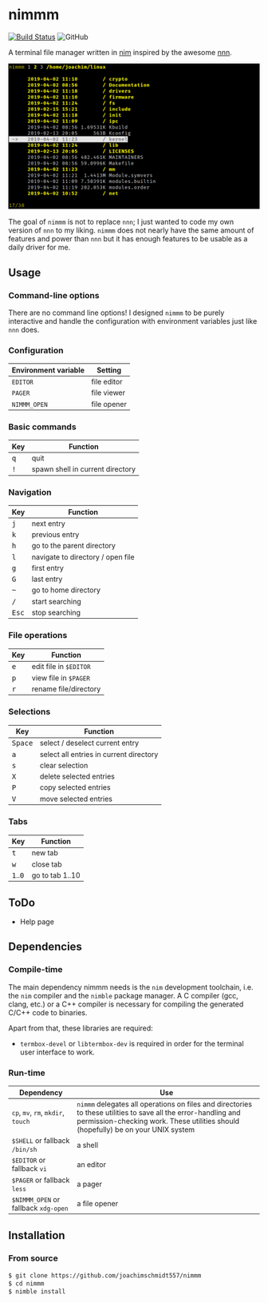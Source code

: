 # nimmm

[![Build Status](https://travis-ci.org/joachimschmidt557/nimmm.svg?branch=master)](https://travis-ci.org/joachimschmidt557/nimmm)
![GitHub](https://img.shields.io/github/license/joachimschmidt557/nimmm.svg)

A terminal file manager written in [nim](https://nim-lang.org/)
inspired by the awesome [nnn](https://github.com/jarun/nnn). 

![screenshot of nimmm](screenshot.png "nimmm in action")

The goal of `nimmm` is not to replace `nnn`; I just
wanted to code my own version of `nnn` to my liking.
`nimmm` does not nearly have the same amount of features
and power than `nnn` but it has enough features to be
usable as a daily driver for me.

## Usage

### Command-line options

There are no command line options! I designed `nimmm`
to be purely interactive and handle the configuration
with environment variables just like `nnn` does.

### Configuration

| Environment variable | Setting |
| --- | --- |
| `EDITOR` | file editor |
| `PAGER` | file viewer |
| `NIMMM_OPEN` | file opener |

### Basic commands

| Key | Function |
| --- | --- |
| <kbd>q</kbd> | quit |
| <kbd>!</kbd> | spawn shell in current directory |

### Navigation

| Key | Function |
| --- | --- |
| <kbd>j</kbd> | next entry |
| <kbd>k</kbd> | previous entry |
| <kbd>h</kbd> | go to the parent directory |
| <kbd>l</kbd> | navigate to directory / open file |
| <kbd>g</kbd> | first entry |
| <kbd>G</kbd> | last entry |
| <kbd>~</kbd> | go to home directory |
| <kbd>/</kbd> | start searching |
| <kbd>Esc</kbd> | stop searching |

### File operations

| Key | Function |
| --- | --- |
| <kbd>e</kbd> | edit file in `$EDITOR` |
| <kbd>p</kbd> | view file in `$PAGER` |
| <kbd>r</kbd> | rename file/directory |

### Selections

| Key | Function |
| --- | --- |
| <kbd>Space</kbd> | select / deselect current entry |
| <kbd>a</kbd> | select all entries in current directory |
| <kbd>s</kbd> | clear selection |
| <kbd>X</kbd> | delete selected entries |
| <kbd>P</kbd> | copy selected entries |
| <kbd>V</kbd> | move selected entries |

### Tabs

| Key | Function |
| --- | --- |
| <kbd>t</kbd> | new tab |
| <kbd>w</kbd> | close tab |
| <kbd>1</kbd>..<kbd>0</kbd> | go to tab 1..10 |

## ToDo

* Help page

## Dependencies

### Compile-time

The main dependency nimmm needs is the `nim` development
toolchain, i.e. the `nim` compiler and the `nimble`
package manager. A C compiler (gcc, clang, etc.) or
a C++ compiler is necessary for compiling the generated
C/C++ code to binaries.

Apart from that, these libraries are required:

* `termbox-devel` or `libtermbox-dev` is required in order
for the terminal user interface to work.

### Run-time

| Dependency | Use |
| --- | --- |
| `cp`, `mv`, `rm`, `mkdir`, `touch` | `nimmm` delegates all operations on files and directories to these utilities to save all the error-handling and permission-checking work. These utilities should (hopefully) be on your UNIX system |
| `$SHELL` or fallback `/bin/sh` | a shell |
| `$EDITOR` or fallback `vi` | an editor |
| `$PAGER` or fallback `less` | a pager |
| `$NIMMM_OPEN` or fallback `xdg-open` | a file opener |

## Installation

### From source

    $ git clone https://github.com/joachimschmidt557/nimmm
    $ cd nimmm
    $ nimble install
